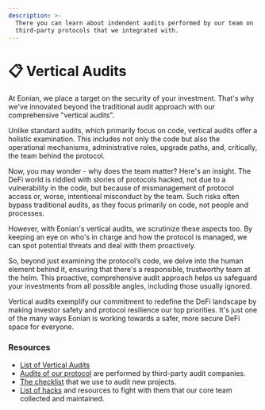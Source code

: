 ```yaml
---
description: >-
  There you can learn about indendent audits performed by our team on
  third-party protocols that we integrated with.
---
```


# 📋 Vertical Audits

At Eonian, we place a target on the security of your investment. That's why we've innovated beyond the traditional audit approach with our comprehensive "vertical audits".

Unlike standard audits, which primarily focus on code, vertical audits offer a holistic examination. This includes not only the code but also the operational mechanisms, administrative roles, upgrade paths, and, critically, the team behind the protocol.

Now, you may wonder - why does the team matter? Here's an insight. The DeFi world is riddled with stories of protocols hacked, not due to a vulnerability in the code, but because of mismanagement of protocol access or, worse, intentional misconduct by the team. Such risks often bypass traditional audits, as they focus primarily on code, not people and processes.

However, with Eonian's vertical audits, we scrutinize these aspects too. By keeping an eye on who's in charge and how the protocol is managed, we can spot potential threats and deal with them proactively.

So, beyond just examining the protocol’s code, we delve into the human element behind it, ensuring that there's a responsible, trustworthy team at the helm. This proactive, comprehensive audit approach helps us safeguard your investments from all possible angles, including those usually ignored.

Vertical audits exemplify our commitment to redefine the DeFi landscape by making investor safety and protocol resilience our top priorities. It's just one of the many ways Eonian is working towards a safer, more secure DeFi space for everyone.

### Resources

* [List of Vertical Audits](https://leovs09.notion.site/Protocols-Audits-6bfdf8b29fb245b2be8db5c24726e795?pvs=4)
* [Audits of our protocol](protocol-audits.md) are performed by third-party audit companies.
* [The checklist](https://leovs09.notion.site/Crypto-Project-Audit-Checklist-e24414dcd1c94b5f818343d46f25013d?pvs=4) that we use to audit new projects.
* [List of hacks](https://www.notion.so/leovs09/DeFi-Hacks-and-Vulnerabilities-a53964267ca14f87af2a3cc0e40130f8) and resources to fight with them that our core team collected and maintained.
